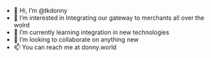 - 👋 Hi, I’m @tkdonny
- 👀 I’m interested in Integrating our gateway to merchants all over the wolrd
- 🌱 I’m currently learning integration in new technologies
- 💞️ I’m looking to collaborate on anything new
- 📫 You can reach me at donny.world

<!---
tkdonny/tkdonny is a ✨ special ✨ repository because its `README.md` (this file) appears on your GitHub profile.
You can click the Preview link to take a look at your changes.
--->

